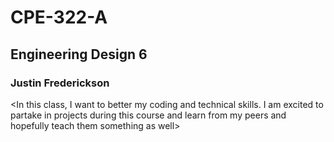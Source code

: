 
# CPE-322-A
## Engineering Design 6
### Justin Frederickson

<In this class, I want to better my coding and technical skills. I am excited to partake in projects during this course and learn from my peers and hopefully teach them something as well>
